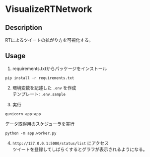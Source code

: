 # VisualizeRTNetwork

## Description
RTによるツイートの拡がり方を可視化する。

## Usage
1. requirements.txtからパッケージをインストール  
```
pip install -r requirements.txt
```
2. 環境変数を記述した `.env` を作成  
テンプレート: `.env.sample`  
  
3. 実行  
```
gunicorn app:app
```
データ取得用のスケジューラを実行
```
python -m app.worker.py
```
4. `http://127.0.0.1:5000/status/list` にアクセス  
ツイートを登録してしばらくするとグラフが表示されるようになる。
